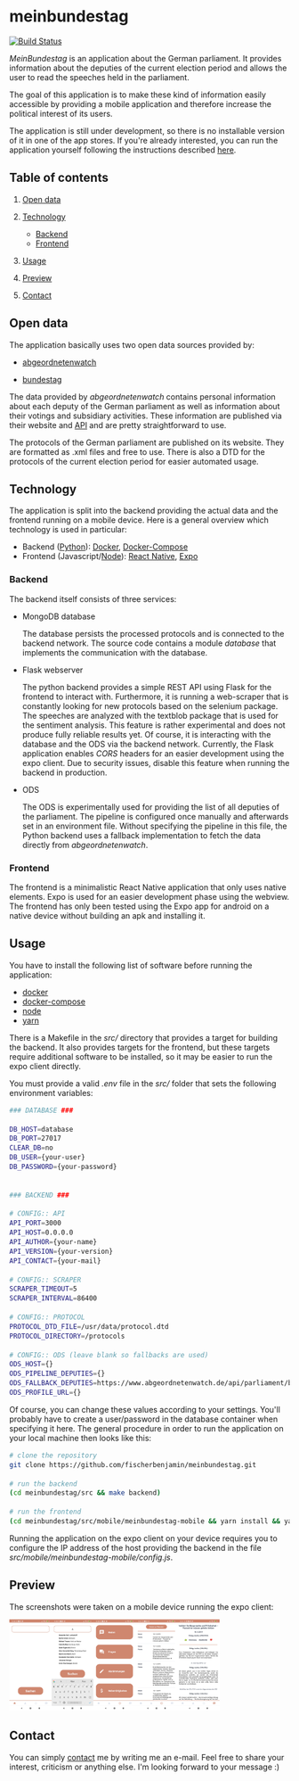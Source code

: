 # meinbundestag

[![Build Status](https://travis-ci.com/fischerbenjamin/meinbundestag.svg?branch=master)](https://travis-ci.com/fischerbenjamin/meinbundestag)

*MeinBundestag* is an application about the German parliament.
It provides information about the deputies of the current election period and allows the user to read the speeches held in the parliament.

The goal of this application is to make these kind of information easily accessible by providing a mobile application and therefore increase the political interest of its users.

The application is still under development, so there is no installable version of it in one of the app stores.
If you're already interested, you can run the application yourself following the instructions described [here](#usage).

## Table of contents

1. [Open data](#open-data)

1. [Technology](#technology)
    * [Backend](#backend)
    * [Frontend](#frontend)
1. [Usage](#usage)
1. [Preview](#preview)
1. [Contact](#contact)

## Open data

The application basically uses two open data sources provided by:

* [abgeordnetenwatch](https://www.abgeordnetenwatch.de)

* [bundestag](https://www.bundestag.de/services/opendata)

The data provided by *abgeordnetenwatch* contains personal information about each deputy of the German parliament as well as information about their votings and subsidiary activities.
These information are published via their website and [API](https://www.abgeordnetenwatch.de/api) and are pretty straightforward to use.

The protocols of the German parliament are published on its website.
They are formatted as .xml files and free to use.
There is also a DTD for the protocols of the current election period for easier automated usage.

## Technology

The application is split into the backend providing the actual data and the frontend running on a mobile device.
Here is a general overview which technology is used in particular:

* Backend ([Python](https://www.python.org/)): [Docker](https://www.docker.com/), [Docker-Compose](https://docs.docker.com/compose/)
* Frontend (Javascript/[Node](https://nodejs.org/)): [React Native](https://facebook.github.io/react-native/), [Expo](https://expo.io/)

### Backend

The backend itself consists of three services:

* MongoDB database

    The database persists the processed protocols and is connected to the backend network.
    The source code contains a module *database* that implements the communication with the database.

* Flask webserver

    The python backend provides a simple REST API using Flask for the frontend to interact with. Furthermore, it is running a web-scraper that is constantly looking for new protocols based on the selenium package.
    The speeches are analyzed with the textblob package that is used for the sentiment analysis.
    This feature is rather experimental and does not produce fully
    reliable results yet.
    Of course, it is interacting with the database and the ODS via the backend network.
    Currently, the Flask application enables *CORS* headers for an easier development using the expo client.
    Due to security issues, disable this feature when running the backend in production.

* ODS

    The ODS is experimentally used for providing the list of all deputies of the parliament.
    The pipeline is configured once manually and afterwards set in an environment file.
    Without specifying the pipeline in this file, the Python backend uses a fallback implementation to fetch the data directly from *abgeordnetenwatch*.

### Frontend

The frontend is a minimalistic React Native application that only uses native elements.
Expo is used for an easier development phase using the webview.
The frontend has only been tested using the Expo app for android on a native device without building an apk and installing it.  

## Usage

You have to install the following list of software before running the application:

* [docker](https://www.docker.com/)
* [docker-compose](https://docs.docker.com/compose/)
* [node](https://nodejs.org)
* [yarn](https://yarnpkg.comz)

There is a Makefile in the *src/* directory that provides a target for building the backend.
It also provides targets for the frontend, but these targets require additional software to be installed, so it may be easier to run the expo client directly.

You must provide a valid *.env* file in the *src/* folder that sets the following environment variables:

```bash
### DATABASE ###

DB_HOST=database
DB_PORT=27017
CLEAR_DB=no
DB_USER={your-user}
DB_PASSWORD={your-password}


### BACKEND ###

# CONFIG:: API
API_PORT=3000
API_HOST=0.0.0.0
API_AUTHOR={your-name}
API_VERSION={your-version}
API_CONTACT={your-mail}

# CONFIG:: SCRAPER
SCRAPER_TIMEOUT=5
SCRAPER_INTERVAL=86400

# CONFIG:: PROTOCOL
PROTOCOL_DTD_FILE=/usr/data/protocol.dtd
PROTOCOL_DIRECTORY=/protocols

# CONFIG:: ODS (leave blank so fallbacks are used)
ODS_HOST={}
ODS_PIPELINE_DEPUTIES={}
ODS_FALLBACK_DEPUTIES=https://www.abgeordnetenwatch.de/api/parliament/bundestag/deputies.json
ODS_PROFILE_URL={}
```

Of course, you can change these values according to your settings.
You'll probably have to create a user/password in the database container when specifying it here.
The general procedure in order to run the application on your local machine then looks like this:

```bash
# clone the repository
git clone https://github.com/fischerbenjamin/meinbundestag.git

# run the backend
(cd meinbundestag/src && make backend)

# run the frontend
(cd meinbundestag/src/mobile/meinbundestag-mobile && yarn install && yarn web)
```

Running the application on the expo client on your device requires you to configure the IP address of the host providing the backend in the file *src/mobile/meinbundestag-mobile/config.js*.

## Preview

The screenshots were taken on a mobile device running the expo client:

<img align="left" src="./doc/pictures/screenshot_homescreen.jpg" width="15%" height="20%"/>
<img align="left" src="./doc/pictures/screenshot_homescreen_search.jpg" width="15%" height="20%"/>
<img align="left" src="./doc/pictures/screenshot_personalscreen_overview.jpg" width="15%" height="20%"/>
<img align="left" src="./doc/pictures/screenshot_personalscreen_content.jpg" width="15%" height="20%"/>
<img src="./doc/pictures/screenshot_speechscreen.jpg" width="15%" height="20%"/>


## Contact

You can simply [contact](mailto:benjamin.f.fischer@fau.de) me by writing me an e-mail. Feel free to share your interest, criticism or anything else. I'm looking forward to your message :)
